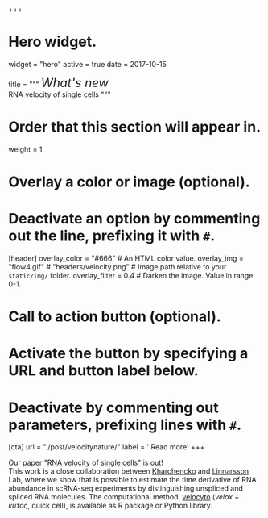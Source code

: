 +++
# Hero widget.
widget = "hero"
active = true
date = 2017-10-15

title = """
<font size="5" style="bold"><i>What's new</i></font> <br>
RNA velocity of single cells
"""

# Order that this section will appear in.
weight = 1

# Overlay a color or image (optional).
#   Deactivate an option by commenting out the line, prefixing it with `#`.
[header]
  overlay_color = "#666"  # An HTML color value.
  overlay_img = "flow4.gif" # "headers/velocity.png"  # Image path relative to your `static/img/` folder.
  overlay_filter = 0.4  # Darken the image. Value in range 0-1.

# Call to action button (optional).
#   Activate the button by specifying a URL and button label below.
#   Deactivate by commenting out parameters, prefixing lines with `#`.
[cta]
  url = "./post/velocitynature/"
  label = '<i class="fa fa-arrow-circle-right"></i> Read more'
+++

Our paper ["RNA velocity of single cells"](https://doi.org/10.1038/s41586-018-0414-6) is out! <br>
This work is a close collaboration between [Kharchencko](http://pklab.med.harvard.edu/) and [Linnarsson](linnarssonlab.org) Lab, where we show that is possible to estimate the time derivative of RNA abundance in scRNA-seq experiments by distinguishing unspliced and spliced RNA molecules. The computational method, [velocyto](http://velocyto.org/) (*velox + κύτος*, quick cell), is available as R package or Python library.
